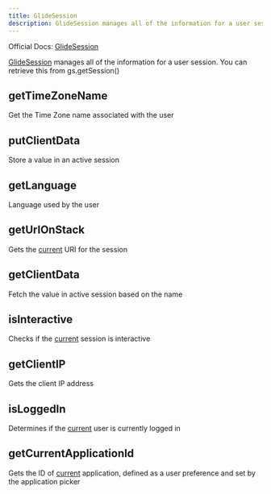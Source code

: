 ```yaml
---
title: GlideSession
description: GlideSession manages all of the information for a user session. You can retrieve this from gs.getSession()
---
```

Official Docs: [GlideSession](https://docs.servicenow.com/search?q=GlideSession)

[GlideSession](/reference/glidesession/) manages all of the information for a user session. You can retrieve this from gs.getSession()

## getTimeZoneName
Get the Time Zone name associated with the user
## putClientData
Store a value in an active session
## getLanguage
Language used by the user
## getUrlOnStack
Gets the [current](/reference/current/) URI for the session
## getClientData
Fetch the value in active session based on the name
## isInteractive
Checks if the [current](/reference/current/) session is interactive
## getClientIP
Gets the client IP address
## isLoggedIn
Determines if the [current](/reference/current/) user is currently logged in
## getCurrentApplicationId
Gets the ID of [current](/reference/current/) application, defined as a user preference and set by the application picker
